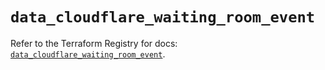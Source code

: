 # `data_cloudflare_waiting_room_event`

Refer to the Terraform Registry for docs: [`data_cloudflare_waiting_room_event`](https://registry.terraform.io/providers/cloudflare/cloudflare/5.8.2/docs/data-sources/waiting_room_event).

